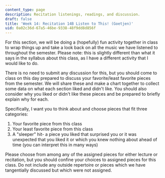```yaml
---
content_type: page
description: Recitation listenings, readings, and discussion.
draft: false
title: 'Week 14: Recitation 14B Listen to This! (Goetjen)'
uid: 0a02c36d-67a5-46be-9338-48f9dd8d856f
---
```

For this section, we will be doing a (hopefully) fun activity together in class to wrap things up and take a look back on all the music we have listened to throughout the semester. Please note: this is slightly different than what it says in the syllabus about this class, as I have a different activity that I would like to do.

There is no need to submit any discussion for this, but you should come to class on this day prepared to discuss your favorite/least favorite pieces from the semester. We will share these and make a chart together to collect some data on what each section liked and didn't like. You should also consider why you liked or didn't like these pieces and be prepared to briefly explain why for each.

Specifically, I want you to think about and choose pieces that fit three categories:

1. Your favorite piece from this class
2. Your least favorite piece from this class
3. A "sleeper" hit- a piece you liked that surprised you or it was unexpected that you liked it or which you knew nothing about ahead of time (you can interpret this in many ways)

Please choose from among any of the assigned pieces for either lecture or recitation, but you should confine your choices to assigned pieces for this class. Do not include any outside repertoire or pieces which we have tangentially discussed but which were not assigned.